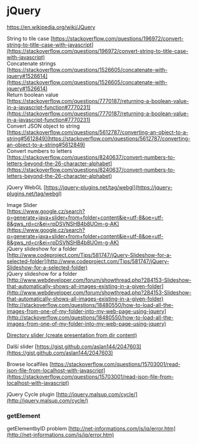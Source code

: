# jQuery
https://en.wikipedia.org/wiki/JQuery


String to tile case [https://stackoverflow.com/questions/196972/convert-string-to-title-case-with-javascript](https://stackoverflow.com/questions/196972/convert-string-to-title-case-with-javascript)  
Concatenate strings [https://stackoverflow.com/questions/1526605/concatenate-with-jquery#1526614](https://stackoverflow.com/questions/1526605/concatenate-with-jquery#1526614)  
Return boolean value [https://stackoverflow.com/questions/7770187/returning-a-boolean-value-in-a-javascript-function#7770231](https://stackoverflow.com/questions/7770187/returning-a-boolean-value-in-a-javascript-function#7770231)  
Convert JSON object to string [https://stackoverflow.com/questions/5612787/converting-an-object-to-a-string#5612849](https://stackoverflow.com/questions/5612787/converting-an-object-to-a-string#5612849)  
Convert numbers to letters [https://stackoverflow.com/questions/8240637/convert-numbers-to-letters-beyond-the-26-character-alphabet](https://stackoverflow.com/questions/8240637/convert-numbers-to-letters-beyond-the-26-character-alphabet)  
  
jQuery WebGL [https://jquery-plugins.net/tag/webgl](https://jquery-plugins.net/tag/webgl)  
  
Image Slider  
[https://www.google.cz/search?q=generate+java+slider+from+folder+content&ie=utf-8&oe=utf-8&gws_rd=cr&ei=rpDSVNSHB4b8UOm-g-AK](https://www.google.cz/search?q=generate+java+slider+from+folder+content&ie=utf-8&oe=utf-8&gws_rd=cr&ei=rpDSVNSHB4b8UOm-g-AK)  
jQuery slideshow for a folder [http://www.codeproject.com/Tips/581747/jQuery-Slideshow-for-a-selected-folder](http://www.codeproject.com/Tips/581747/jQuery-Slideshow-for-a-selected-folder)  
jQuery slideshow for a folder [http://www.webdeveloper.com/forum/showthread.php?284153-Slideshow-that-automatically-shows-all-images-existing-in-a-given-folder](http://www.webdeveloper.com/forum/showthread.php?284153-Slideshow-that-automatically-shows-all-images-existing-in-a-given-folder)  
[http://stackoverflow.com/questions/18480550/how-to-load-all-the-images-from-one-of-my-folder-into-my-web-page-using-jquery](http://stackoverflow.com/questions/18480550/how-to-load-all-the-images-from-one-of-my-folder-into-my-web-page-using-jquery)  
  
[Directory slider (create presentation from dir content)](http://www.justinwhall.com/directory-jquery-slider/)  

Další slider [https://gist.github.com/aslan144/2047603](https://gist.github.com/aslan144/2047603)  
  
Browse localfiles [https://stackoverflow.com/questions/15703001/read-json-file-from-localhost-with-javascript](https://stackoverflow.com/questions/15703001/read-json-file-from-localhost-with-javascript)  
  
jQuery Cycle plugin [http://jquery.malsup.com/cycle/](http://jquery.malsup.com/cycle/)

### getElement

getElementbyID problem [http://net-informations.com/js/iq/error.htm](http://net-informations.com/js/iq/error.htm)
